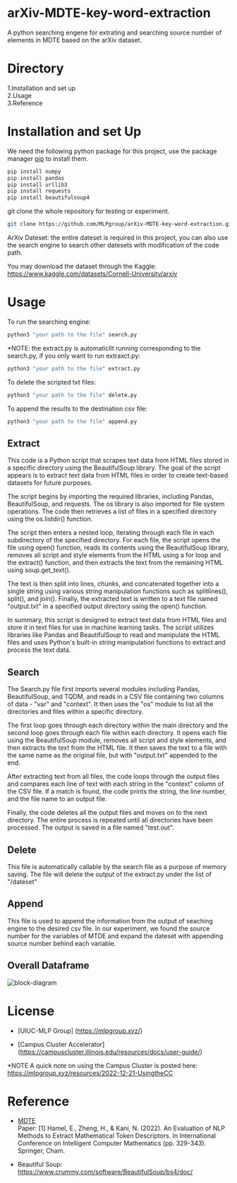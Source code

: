 # arXiv-MDTE-key-word-extraction
A python searching engene for extrating and searching source number of elements in MDTE based on the arXiv dataset.

# Directory 
1.Installation and set up\
2.Usage \
3.Reference 

# Installation and set Up
We need the following python package for this project, use the package manager [pip](https://pip.pypa.io/en/stable/) to install them.
```bash
pip install numpy
pip install pandas
pip install urllib3
pip install requests
pip install beautifulsoup4
```

git clone the whole repository for testing or experiment.

```bash
git clone https://github.com/MLPgroup/arXiv-MDTE-key-word-extraction.git
```
ArXiv Dateset: the entire dateset is required in this project, you can also use the search engine to search other datesets with modification of the code path. 

You may download the dataset through the Kaggle: https://www.kaggle.com/datasets/Cornell-University/arxiv

# Usage

To run the searching engine:
```bash
python3 "your path to the file" search.py
```
*NOTE: the extract.py is automaticllt running corresponding to the search.py, if you only want to run extraxct.py:
```bash
python3 "your path to the file" extract.py
```
To delete the scripted txt files:
```bash
python3 "your path to the file" delete.py
```
To append the results to the destination csv file:
```bash
python3 "your path to the file" append.py
```

## Extract
This code is a Python script that scrapes text data from HTML files stored in a specific directory using the BeautifulSoup library. The goal of the script appears is to extract text data from HTML files in order to create text-based datasets for future purposes.

The script begins by importing the required libraries, including Pandas, BeautifulSoup, and requests. The os library is also imported for file system operations. The code then retrieves a list of files in a specified directory using the os.listdir() function.

The script then enters a nested loop, iterating through each file in each subdirectory of the specified directory. For each file, the script opens the file using open() function, reads its contents using the BeautifulSoup library, removes all script and style elements from the HTML using a for loop and the extract() function, and then extracts the text from the remaining HTML using soup.get_text().

The text is then split into lines, chunks, and concatenated together into a single string using various string manipulation functions such as splitlines(), split(), and join(). Finally, the extracted text is written to a text file named "output.txt" in a specified output directory using the open() function.

In summary, this script is designed to extract text data from HTML files and store it in text files for use in machine learning tasks. The script utilizes libraries like Pandas and BeautifulSoup to read and manipulate the HTML files and uses Python's built-in string manipulation functions to extract and process the text data.

## Search
The Search.py file first imports several modules including Pandas, BeautifulSoup, and TQDM, and reads in a CSV file containing two columns of data - "var" and "context". It then uses the "os" module to list all the directories and files within a specific directory.

The first loop goes through each directory within the main directory and the second loop goes through each file within each directory. It opens each file using the BeautifulSoup module, removes all script and style elements, and then extracts the text from the HTML file. It then saves the text to a file with the same name as the original file, but with "output.txt" appended to the end.

After extracting text from all files, the code loops through the output files and compares each line of text with each string in the "context" column of the CSV file. If a match is found, the code prints the string, the line number, and the file name to an output file.

Finally, the code deletes all the output files and moves on to the next directory. The entire process is repeated until all directories have been processed. The output is saved in a file named "test.out".
## Delete
This file is automatically callable by the search file as a purpose of memory saving. The file will delete the output of the extract.py under the list of "/dateset" 
## Append
This file is used to append the information from the output of seaching engine to the desired csv file. In our experiment, we found the source number for the variables of MTDE and expand the dateset with appending source number behind each variable. 

## Overall Dataframe 
![block-diagram](images/dataframe.png)

# License
* [UIUC-MLP Group] (https://mlpgroup.xyz/) 

* [Campus Cluster Accelerator] (https://campuscluster.illinois.edu/resources/docs/user-guide/)

*NOTE A quick note on using the Campus Cluster is posted here:
https://mlpgroup.xyz/resources/2022-12-21-UsingtheCC
# Reference 
* [MDTE](https://github.com/emhamel/Mathematical-Text-Understanding) \
Paper: [1] Hamel, E., Zheng, H., & Kani, N. (2022). An Evaluation of NLP Methods to Extract Mathematical Token Descriptors. In International Conference on Intelligent Computer Mathematics (pp. 329-343). Springer, Cham.

* Beautiful Soup: https://www.crummy.com/software/BeautifulSoup/bs4/doc/

